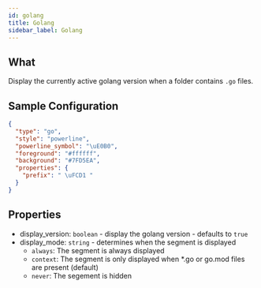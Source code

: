 ```yaml
---
id: golang
title: Golang
sidebar_label: Golang
---
```


## What

Display the currently active golang version when a folder contains `.go` files.

## Sample Configuration

```json
{
  "type": "go",
  "style": "powerline",
  "powerline_symbol": "\uE0B0",
  "foreground": "#ffffff",
  "background": "#7FD5EA",
  "properties": {
    "prefix": " \uFCD1 "
  }
}
```

## Properties

- display_version: `boolean` - display the golang version - defaults to `true`
- display_mode: `string` - determines when the segment is displayed
  - `always`: The segment is always displayed
  - `context`: The segment is only displayed when *.go or go.mod files are present (default)
  - `never`: The segement is hidden
